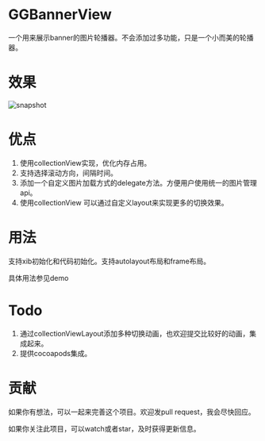 # GGBannerView
一个用来展示banner的图片轮播器。不会添加过多功能，只是一个小而美的轮播器。

# 效果

![snapshot](http://7xk68o.com1.z0.glb.clouddn.com/test.gif)

# 优点

1. 使用collectionView实现，优化内存占用。
2. 支持选择滚动方向，间隔时间。
3. 添加一个自定义图片加载方式的delegate方法。方便用户使用统一的图片管理api。
4. 使用collectionView 可以通过自定义layout来实现更多的切换效果。

# 用法
支持xib初始化和代码初始化。支持autolayout布局和frame布局。

具体用法参见demo

# Todo
1. 通过collectionViewLayout添加多种切换动画，也欢迎提交比较好的动画，集成起来。
2. 提供cocoapods集成。

# 贡献
如果你有想法，可以一起来完善这个项目。欢迎发pull request，我会尽快回应。

如果你关注此项目，可以watch或者star，及时获得更新信息。



